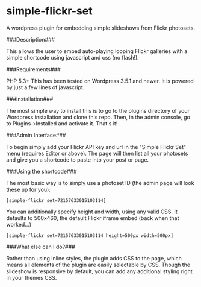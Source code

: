simple-flickr-set
=================

A wordpress plugin for embedding simple slideshows from Flickr photosets.

###Description###

This allows the user to embed auto-playing looping Flickr galleries with a simple shortcode using javascript and css (no flash!).


###Requirements###

PHP 5.3+
This has been tested on Wordpress 3.5.1 and newer.  It is powered by just a few lines of javascript.  

###Installation###

The most simple way to install this is to go to the plugins directory of your Wordpress installation and clone this repo.  Then, in the admin console, go to Plugins->Installed and activate it.  That's it!

###Admin Interface###

To begin simply add your Flickr API key and url in the "Simple Flickr Set" menu (requires Editor or above).  The page will then list all your photosets and give you a shortcode to paste into your post or page.


###Using the shortcode###

The most basic way is to simply use a photoset ID (the admin page will look these up for you):

```[simple-flickr set=72157633015103114]```

You can additionally specify height and width, using any valid CSS.  It defaults to 500x460, the default Flickr iframe embed (back when that worked...)

```[simple-flickr set=72157633015103114 height=500px width=500px]```

###What else can I do?###

Rather than using inline styles, the plugin adds CSS to the page, which means all elements of the plugin are easily selectable by CSS.  Though the slideshow is responsive by default, you can add any additional styling right in your themes CSS. 
